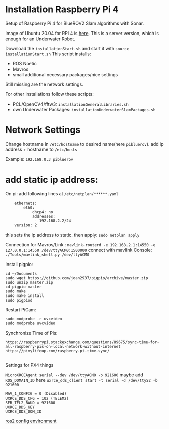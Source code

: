 # Installation Raspberry Pi 4

Setup of Raspberry Pi 4 for BlueROV2 Slam algorithms with Sonar.

Image of Ubuntu 20.04 for RPI 4 is [here](https://ubuntu.com/download/raspberry-pi).
This is a server version, which is enough for an Underwater Robot.

Download the `installationStart.sh` and start it with `source installationStart.sh`
This script installs:
* ROS Noetic
* Mavros
* small additional necessary packages/nice settings

Still missing are the network settings.

For other installations follow these scripts:

* PCL/OpenCV4/fftw3: `installationGeneralLibraries.sh`
* own Underwater Packages: `installationUnderwaterSlamPackages.sh`


# Network Settings

Change hostname in `/etc/hostname` to desired name(here `pibluerov`).
add ip address + hostname to `/etc/hosts`

Example: `192.168.0.3 pibluerov`

# add static ip address:

On pi: add following lines at `/etc/netplan/******.yaml`
```network:
    ethernets:
        eth0:
            dhcp4: no
            addresses:
             - 192.168.2.2/24
    version: 2
```
this sets the ip address to static. 
then apply: `sudo netplan apply`

Connection for Mavros/Link : `mavlink-routerd -e 192.168.2.1:14550 -e 127.0.0.1:14550 /dev/ttyACM0:1500000`
connect with mavlink Console: `./Tools/mavlink_shell.py /dev/ttyACM0`


Install pigpio:
```
cd ~/Documents
sudo wget https://github.com/joan2937/pigpio/archive/master.zip
sudo unzip master.zip
cd pigpio-master
sudo make
sudo make install
sudo pigpiod

```

Restart PiCam:
```
sudo modprobe -r uvcvideo
sudo modprobe uvcvideo
```

Synchronize Time of PIs:
```
https://raspberrypi.stackexchange.com/questions/89675/sync-time-for-all-raspberry-pis-on-local-network-without-internet
https://pimylifeup.com/raspberry-pi-time-sync/


```



Settings for PX4 things

`MicroXRCEAgent serial --dev /dev/ttyACM0 -b 921600` maybe add `ROS_DOMAIN_ID` here
`uxrce_dds_client start -t serial -d /dev/ttyS2 -b 921600`
```
MAV_1_CONFIG = 0 (Disabled)
UXRCE_DDS_CFG = 102 (TELEM2)
SER_TEL2_BAUD = 921600
UXRCE_DDS_KEY
UXRCE_DDS_DOM_ID

```




[ros2 config environment](https://docs.ros.org/en/foxy/Tutorials/Beginner-CLI-Tools/Configuring-ROS2-Environment.html)


